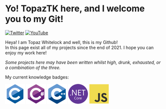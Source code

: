# Yo! TopazTK here, and I welcome you to my Git!

[![Twitter](https://img.shields.io/badge/-Twitter-blue?style=flat&logo=twitter&logoColor=white)](https://twitter.com/TopazWTK)
[![YouTube](https://img.shields.io/badge/-YouTube-red?style=flat&logo=youtube&logoColor=white)](https://www.youtube.com/TopazTK)

Heya! I am Topaz Whitelock and well, this is my Github!  
In this page exist all of my projects since the end of 2021. I hope you can enjoy my work here!  

_Some projects here may have been written whilst high, drunk, exhausted, or a combination of the three._

My current knowledge badges:

<code><img height="64" src="https://github.com/devicons/devicon/blob/master/icons/c/c-original.svg"></code>
<code><img height="64" src="https://github.com/devicons/devicon/blob/master/icons/csharp/csharp-original.svg"></code>
<code><img height="64" src="https://github.com/devicons/devicon/blob/master/icons/cplusplus/cplusplus-original.svg"></code>
<code><img height="64" src="https://github.com/devicons/devicon/blob/master/icons/dotnetcore/dotnetcore-original.svg"></code>
<code><img height="64" src="https://github.com/devicons/devicon/blob/master/icons/javascript/javascript-original.svg"></code>
